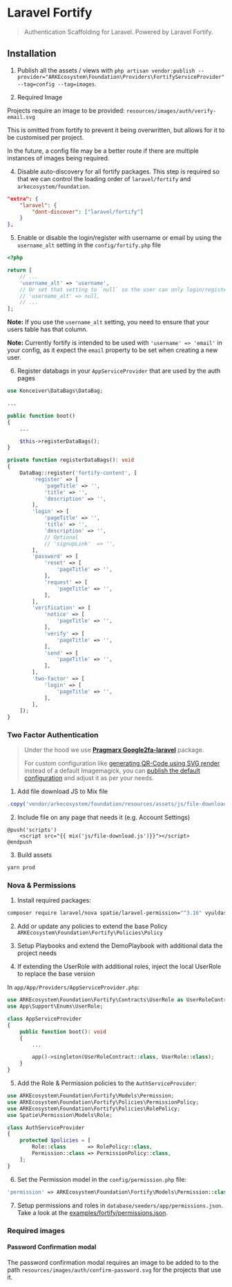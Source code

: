 # Laravel Fortify

> Authentication Scaffolding for Laravel. Powered by Laravel Fortify.

## Installation

1. Publish all the assets / views with `php artisan vendor:publish --provider="ARKEcosystem\Foundation\Providers\FortifyServiceProvider" --tag=config --tag=images`.

2. Required Image

Projects require an image to be provided: `resources/images/auth/verify-email.svg`

This is omitted from fortify to prevent it being overwritten, but allows for it to be customised per project.

In the future, a config file may be a better route if there are multiple instances of images being required.

4. Disable auto-discovery for all fortify packages. This step is required so that we can control the loading order of `laravel/fortify` and `arkecosystem/foundation`.

```json
"extra": {
    "laravel": {
        "dont-discover": ["laravel/fortify"]
    }
},
```

5. Enable or disable the login/register with username or email by using the `username_alt` setting in the `config/fortify.php` file

```php
<?php

return [
    // ...
    'username_alt' => 'username',
    // Or set that setting to `null` so the user can only login/register with email:
    // 'username_alt' => null,
    // ...
];
```

**Note:** If you use the `username_alt` setting, you need to ensure that your users table has that column.

**Note:** Currently fortify is intended to be used with `'username' => 'email'` in your config, as it expect the `email` property to be set when creating a new user.

6. Register databags in your `AppServiceProvider` that are used by the auth pages

```php
use Konceiver\DataBags\DataBag;

...

public function boot()
{
    ...

    $this->registerDataBags();
}

private function registerDataBags(): void
{
    DataBag::register('fortify-content', [
        'register' => [
            'pageTitle' => '',
            'title' => '',
            'description' => '',
        ],
        'login' => [
            'pageTitle' => '',
            'title' => '',
            'description' => '',
            // Optional
            // 'signupLink'  => '',
        ],
        'password' => [
            'reset' => [
                'pageTitle' => '',
            ],
            'request' => [
                'pageTitle' => '',
            ],
        ],
        'verification' => [
            'notice' => [
                'pageTitle' => '',
            ],
            'verify' => [
                'pageTitle' => '',
            ],
            'send' => [
                'pageTitle' => '',
            ],
        ],
        'two-factor' => [
            'login' => [
                'pageTitle' => '',
            ],
        ],
    ]);
}
```

### Two Factor Authentication

> Under the hood we use [**Pragmarx Google2fa-laravel**](https://github.com/antonioribeiro/google2fa-laravel#readme) package.
>
> For custom configuration like [generating QR-Code using SVG render](https://github.com/antonioribeiro/google2fa-laravel#qrcode-backend) instead of a default Imagemagick,
> you can [publish the default configuration](https://github.com/antonioribeiro/google2fa-laravel#publish-the-config-file) and adjust it as per your needs.

1. Add file download JS to Mix file

```js
.copy('vendor/arkecosystem/foundation/resources/assets/js/file-download.js', 'public/js/file-download.js')
```

2. Include file on any page that needs it (e.g. Account Settings)

```blade
@push('scripts')
    <script src="{{ mix('js/file-download.js')}}"></script>
@endpush
```

3. Build assets

```bash
yarn prod
```

### Nova & Permissions

1. Install required packages:

```bash
composer require laravel/nova spatie/laravel-permission="^3.16" vyuldashev/nova-permission
```

2. Add or update any policies to extend the base Policy `ARKEcosystem\Foundation\Fortify\Policies\Policy`

3. Setup Playbooks and extend the DemoPlaybook with additional data the project needs

4. If extending the UserRole with additional roles, inject the local UserRole to replace the base version

In `app/App/Providers/AppServiceProvider.php`:

```php
use ARKEcosystem\Foundation\Fortify\Contracts\UserRole as UserRoleContract;
use App\Support\Enums\UserRole;

class AppServiceProvider 
{
    public function boot(): void
    {
        ...

        app()->singleton(UserRoleContract::class, UserRole::class);
    }
}
```

5. Add the Role & Permission policies to the `AuthServiceProvider`:

```php
use ARKEcosystem\Foundation\Fortify\Models\Permission;
use ARKEcosystem\Foundation\Fortify\Policies\PermissionPolicy;
use ARKEcosystem\Foundation\Fortify\Policies\RolePolicy;
use Spatie\Permission\Models\Role;

class AuthServiceProvider
{
    protected $policies = [
        Role::class       => RolePolicy::class,
        Permission::class => PermissionPolicy::class,
    ];
}
```

6. Set the Permission model in the `config/permission.php` file:

```php
'permission' => ARKEcosystem\Foundation\Fortify\Models\Permission::class,
```

7. Setup permissions and roles in `database/seeders/app/permissions.json`. Take a look at the [examples/fortify/permissions.json](example).

### Required images

#### Password Confirmation modal

The password confirmation modal requires an image to be added to to the path `resources/images/auth/confirm-password.svg` for the projects that use it.
